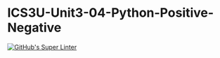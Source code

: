 # ICS3U-Unit3-04-Python-Positive-Negative

[![GitHub's Super Linter](https://github.com/matthew-meech/ICS3U-Unit3-04-Python-Positive-Negative-/workflows/GitHub's%20Super%20Linter/badge.svg)](https://github.com/matthew-meech/ICS3U-Unit3-04-Python-Positive-Negative-/actions)
